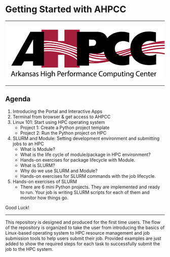 # Getting Started with AHPCC

---------

<img src="images/ahpcc-logo.png">

------

## Agenda
1. Introducing the Portal and Interactive Apps
2. Terminal from browser & get access to AHPCC
3. Linux 101: Start using HPC operating system
   + Project 1: Create a Python project template
   + Project 2: Run the Python project on HPC
4. SLURM and Module: Setting development environment and submitting jobs to an HPC
    + What is Module?
    + What is the life cycle of module/package in HPC environment?
    + Hands-on exercises for package lifecycle with Module.
    + What is SLURM?
    + Why do we use SLURM and Module?
    + Hands-on exercises for SLURM commands with the job lifecycle.
5. Hands-on exercises of SLURM
    + There are 6 mini Python projects. They are implemented and ready to run. Your job is writing SLURM scripts for each of them and monitor how things go.
   
Good Luck!

-----

This repository is designed and produced for the first time users. The flow of the repository is organized to take the user from introducing the basics of Linux-based operating system to HPC resource management and job submission tools to help users submit their job. Provided examples are just added to show the required steps for each task to successfully submit the job to the HPC system.

